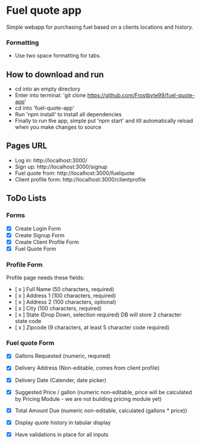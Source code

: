# Fuel quote app

Simple webapp for purchasing fuel based on a clients locations and history.

### Formatting

* Use two space formatting for tabs.

## How to download and run

* cd into an empty directory
* Enter into terminal: 'git clone https://github.com/Frostbyte99/fuel-quote-app'
* cd into 'fuel-quote-app'
* Run 'npm install' to install all dependencies
* Finally to run the app, simple put 'npm start' and itll automatically reload when you make changes to source

## Pages URL
* Log in: http://localhost:3000/
* Sign up: http://localhost:3000/signup
* Fuel quote from: http://localhost:3000/fuelquote
* Client profile form: http://localhost:3000/clientprofile

## ToDo Lists

### Forms

- [x] Create Login Form
- [x] Create Signup Form
- [x] Create Client Profile Form
- [x] Fuel Quote Form

### Profile Form

Profile page needs these fields:

- [ x ] Full Name (50 characters, required)
- [ x ] Address 1 (100 characters, required)
- [ x ] Address 2 (100 characters, optional)
- [ x ] City (100 characters, required)
- [ x ] State (Drop Down, selection required) DB will store 2 character state code
- [ x ] Zipcode (9 characters, at least 5 character code required)

### Fuel quote Form

- [x] Gallons Requested (numeric, required)
- [x] Delivery Address (Non-editable, comes from client profile)
- [x] Delivery Date (Calender, date picker)
- [x] Suggested Price / gallon (numeric non-editable, price will be calculated by Pricing Module - we are not building pricing module yet)
- [x] Total Amount Due (numeric non-editable, calculated (gallons * price)) 
- [x] Display quote history in tabular display

- [x] Have validations in place for all inputs
